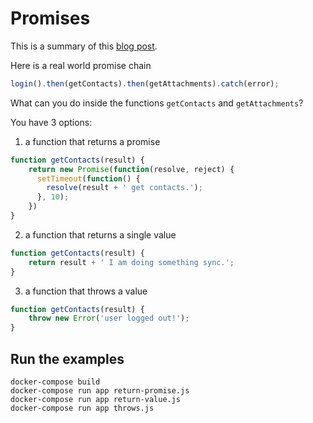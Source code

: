 # Promises

This is a summary of this [blog post](http://pouchdb.com/2015/05/18/we-have-a-problem-with-promises.html).

Here is a real world promise chain
```js
login().then(getContacts).then(getAttachments).catch(error);
```

What can you do inside the functions `getContacts` and `getAttachments`?

You have 3 options:

1. a function that returns a promise
```js
function getContacts(result) {
    return new Promise(function(resolve, reject) {
      setTimeout(function() {
        resolve(result + ' get contacts.');
      }, 10);
    })
}
```

2. a function that returns a single value
```js
function getContacts(result) {
    return result + ' I am doing something sync.';
}
```

3. a function that throws a value
```js
function getContacts(result) {
    throw new Error('user logged out!');
}
```

## Run the examples

    docker-compose build
    docker-compose run app return-promise.js
    docker-compose run app return-value.js
    docker-compose run app throws.js
